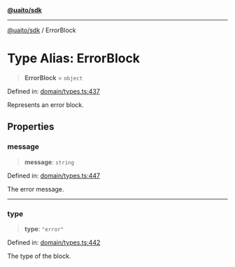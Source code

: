 [**@uaito/sdk**](../README.md)

***

[@uaito/sdk](../README.md) / ErrorBlock

# Type Alias: ErrorBlock

> **ErrorBlock** = `object`

Defined in: [domain/types.ts:437](https://github.com/elribonazo/uaito/blob/a99e7bcbdb0358b1999f9ce76755884ba2c23b7e/packages/sdk/src/domain/types.ts#L437)

Represents an error block.

## Properties

### message

> **message**: `string`

Defined in: [domain/types.ts:447](https://github.com/elribonazo/uaito/blob/a99e7bcbdb0358b1999f9ce76755884ba2c23b7e/packages/sdk/src/domain/types.ts#L447)

The error message.

***

### type

> **type**: `"error"`

Defined in: [domain/types.ts:442](https://github.com/elribonazo/uaito/blob/a99e7bcbdb0358b1999f9ce76755884ba2c23b7e/packages/sdk/src/domain/types.ts#L442)

The type of the block.
